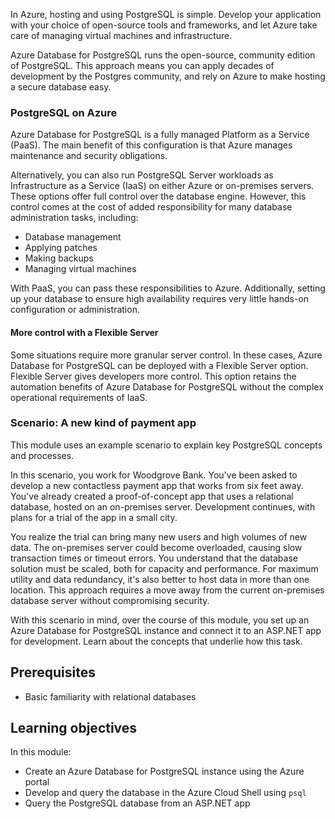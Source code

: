 In Azure, hosting and using PostgreSQL is simple. Develop your application with your choice of open-source tools and frameworks, and let Azure take care of managing virtual machines and infrastructure.

Azure Database for PostgreSQL runs the open-source, community edition of PostgreSQL. This approach means you can apply decades of development by the Postgres community, and rely on Azure to make hosting a secure database easy.

### PostgreSQL on Azure

Azure Database for PostgreSQL is a fully managed Platform as a Service (PaaS). The main benefit of this configuration is that Azure manages maintenance and security obligations.

Alternatively, you can also run PostgreSQL Server workloads as Infrastructure as a Service (IaaS) on either Azure or on-premises servers. These options offer full control over the database engine. However, this control comes at the cost of added responsibility for many database administration tasks, including:

* Database management
* Applying patches
* Making backups
* Managing virtual machines

With PaaS, you can pass these responsibilities to Azure. Additionally, setting up your database to ensure high availability requires very little hands-on configuration or administration.

#### More control with a Flexible Server

Some situations require more granular server control. In these cases, Azure Database for PostgreSQL can be deployed with a Flexible Server option. Flexible Server gives developers more control. This option retains the automation benefits of Azure Database for PostgreSQL without the complex operational requirements of IaaS.

### Scenario: A new kind of payment app

This module uses an example scenario to explain key PostgreSQL concepts and processes.

In this scenario, you work for Woodgrove Bank. You've been asked to develop a new contactless payment app that works from six feet away. You've already created a proof-of-concept app that uses a relational database, hosted on an on-premises server. Development continues, with plans for a trial of the app in a small city.

You realize the trial can bring many new users and high volumes of new data. The on-premises server could become overloaded, causing slow transaction times or timeout errors. You understand that the database solution must be scaled, both for capacity and performance. For maximum utility and data redundancy, it's also better to host data in more than one location. This approach requires a move away from the current on-premises database server without compromising security.

With this scenario in mind, over the course of this module, you set up an Azure Database for PostgreSQL instance and connect it to an ASP.NET app for development. Learn about the concepts that underlie how this task.

## Prerequisites

* Basic familiarity with relational databases

## Learning objectives

In this module:

* Create an Azure Database for PostgreSQL instance using the Azure portal
* Develop and query the database in the Azure Cloud Shell using `psql`
* Query the PostgreSQL database from an ASP.NET app
